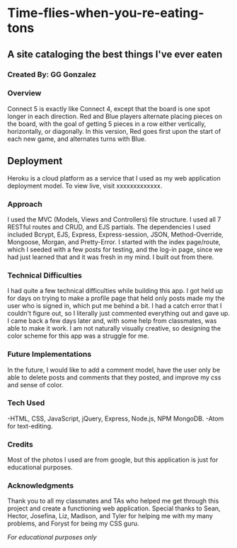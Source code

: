 # Time-flies-when-you-re-eating-tons
## A site cataloging the best things I've ever eaten
### Created By: GG Gonzalez


### Overview
  Connect 5 is exactly like Connect 4, except that the board is one spot longer in each direction. Red and Blue players alternate placing pieces on the board, with the goal of getting 5 pieces in a row either vertically, horizontally, or diagonally. In this version, Red goes first upon the start of each new game, and alternates turns with Blue.

## Deployment
Heroku is a cloud platform as a service that I used as my web application deployment model. To view live, visit xxxxxxxxxxxxx.


### Approach
  I used the MVC (Models, Views and Controllers) file structure. I used all 7 RESTful routes and CRUD, and EJS partials. The dependencies I used included Bcrypt, EJS, Express, Express-session, JSON, Method-Override, Mongoose, Morgan, and Pretty-Error. I started with the index page/route, which I seeded with a few posts for testing, and the log-in page, since we had just learned that and it was fresh in my mind. I built out from there.

### Technical Difficulties
  I had quite a few technical difficulties while building this app. I got held up for days on trying to make a profile page that held only posts made my the user who is signed in, which put me behind a bit. I had a catch error that I couldn't figure out, so I literally just commented everything out and gave up. I came back a few days later and, with some help from classmates, was able to make it work. I am not naturally visually creative, so designing the color scheme for this app was a struggle for me.

### Future Implementations
  In the future, I would like to add a comment model, have the user only be able to delete posts and comments that they posted, and improve my css and sense of color.

### Tech Used
  -HTML, CSS, JavaScript, jQuery, Express, Node.js, NPM MongoDB.
  -Atom for text-editing.

### Credits
Most of the photos I used are from google, but this application is just for educational purposes.

### Acknowledgments
  Thank you to all my classmates and TAs who helped me get through this project and create a functioning web application. Special thanks to Sean, Hector, Josefina, Liz, Madison, and Tyler for helping me with my many problems, and Foryst for being my CSS guru.











*For educational purposes only*
